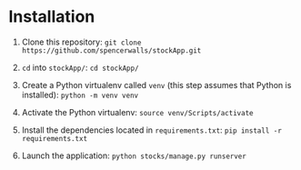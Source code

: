 # Installation

1. Clone this repository: `git clone https://github.com/spencerwalls/stockApp.git`

2. `cd` into `stockApp/`: `cd stockApp/`

3. Create a Python virtualenv called `venv` (this step assumes that Python is installed): `python -m venv venv` 

4. Activate the Python virtualenv: `source venv/Scripts/activate`

5. Install the dependencies located in `requirements.txt`: `pip install -r requirements.txt`

6. Launch the application: `python stocks/manage.py runserver`